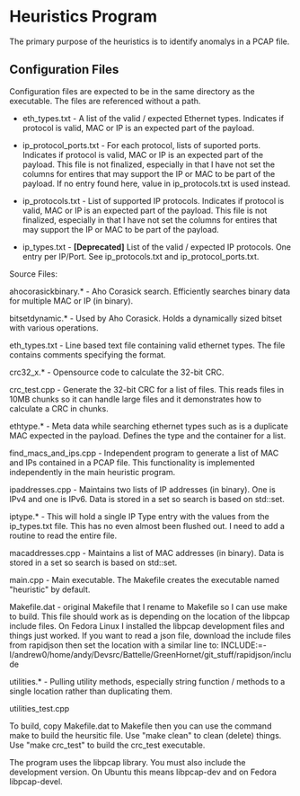 
# Heuristics Program

The primary purpose of the heuristics is to identify anomalys in a PCAP file. 

## Configuration Files

Configuration files are expected to be in the same directory as the executable. The files are referenced without a path.

- eth_types.txt - A list of the valid / expected Ethernet types. Indicates if protocol is valid, MAC or IP is an expected part of the payload.

- ip_protocol_ports.txt - For each protocol, lists of suported ports. Indicates if protocol is valid, MAC or IP is an expected part of the payload. This file is not finalized, especially in that I have not set the columns for entires that may support the IP or MAC to be part of the payload. If no entry found here, value in ip_protocols.txt is used instead.

- ip_protocols.txt - List of supported IP protocols. Indicates if protocol is valid, MAC or IP is an expected part of the payload. This file is not finalized, especially in that I have not set the columns for entires that may support the IP or MAC to be part of the payload.

- ip_types.txt - **[Deprecated]** List of the valid / expected IP protocols. One entry per IP/Port. See ip_protocols.txt and ip_protocol_ports.txt.



Source Files: 

ahocorasickbinary.* - Aho Corasick search. Efficiently searches binary data for multiple MAC or IP (in binary).

bitsetdynamic.* - Used by Aho Corasick. Holds a dynamically sized bitset with various operations.

eth_types.txt - Line based text file containing valid ethernet types. The file contains comments specifying the format. 

crc32_x.* - Opensource code to calculate the 32-bit CRC.

crc_test.cpp - Generate the 32-bit CRC for a list of files. This reads files in 10MB chunks so it can handle large files and it demonstrates how 
to calculate a CRC in chunks.

ethtype.* - Meta data while searching ethernet types such as is a duplicate MAC expected in the payload. Defines the type and the container for a list.

find_macs_and_ips.cpp - Independent program to generate a list of MAC and IPs contained in a PCAP file. This functionality is implemented independently in the main heuristic program.

ipaddresses.cpp - Maintains two lists of IP addresses (in binary). One is IPv4 and one is IPv6. Data is stored in a set so search is based on std::set.

iptype.* - This will hold a single IP Type entry with the values from the ip_types.txt file. This has no even almost been flushed out. I need to add a routine to read the entire file. 

macaddresses.cpp - Maintains a list of MAC addresses (in binary). Data is stored in a set so search is based on std::set.

main.cpp - Main executable. The Makefile creates the executable named "heuristic" by default.

Makefile.dat - original Makefile that I rename to Makefile so I can use make to build. This file should work as is depending on the location of the libpcap include files. On Fedora Linux I installed the libpcap development files and things just worked. If you want to read a json file, download the include files from rapidjson then set the location with a similar line to: INCLUDE:=-I/andrew0/home/andy/Devsrc/Battelle/GreenHornet/git_stuff/rapidjson/include

utilities.* - Pulling utility methods, especially string function / methods to a single location rather than duplicating them.

utilities_test.cpp


To build, copy Makefile.dat to Makefile then you can use the command make to build the heursitic file. Use "make clean" to clean (delete) things. Use "make crc_test" to build the crc_test executable.

The program uses the libpcap library. You must also include the development version. On Ubuntu this means libpcap-dev and on Fedora libpcap-devel.
